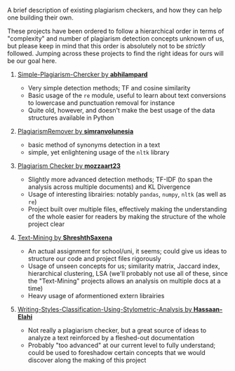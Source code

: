 A brief description of existing plagiarism checkers, and how they can help one building their own.

These projects have been ordered to follow a hierarchical order in terms of "complexity" and number of plagiarism detection concepts unknown of us, but please keep in mind that this order is absolutely not to be *strictly*  followed. Jumping across these projects to find the right ideas for ours will be our goal here.

1) [Simple-Plagiarism-Chercker by **abhilampard**](https://github.com/abhilampard/Simple-Plagiarism-Checker/tree/master)
    - Very simple detection methods; TF and cosine similarity
    - Basic usage of the `re` module, useful to learn about text conversions to lowercase and punctuation removal for instance
    - Quite old, however, and doesn't make the best usage of the data structures available in Python
    
2) [PlagiarismRemover by **simranvolunesia**](https://github.com/simranvolunesia/PlagiarismRemover)
    - basic method of synonyms detection in a text
    - simple, yet enlightening usage of the `nltk` library
    
3) [Plagiarism Checker by **mozzaart23**](https://github.com/Moozzaart23/PlagiarismChecker/tree/master)
    - Slightly more advanced detection methods; TF-IDF (to span the analysis across multiple documents) and KL Divergence
    - Usage of interesting librairies: notably `pandas`, `numpy`, `nltk` (as well as `re`)
    - Project built over multiple files, effectively making the understanding of the whole easier for readers by making the structure of the whole project clear
    
4) [Text-Mining by **ShreshthSaxena**](https://github.com/ShreshthSaxena/Text-Mining)
    - An actual assignment for school/uni, it seems; could give us ideas to structure our code and project files rigorously
    - Usage of unseen concepts for us; similarity matrix, Jaccard index, hierarchical clustering, LSA (we'll probably not use all of these, since the "Text-Mining" projects allows an analysis on multiple docs at a time)
    - Heavy usage of aformentioned extern librairies

5) [Writing-Styles-Classification-Using-Stylometric-Analysis by **Hassaan-Elahi**](https://github.com/Hassaan-Elahi/Writing-Styles-Classification-Using-Stylometric-Analysis)
    - Not really a plagiarism checker, but a great source of ideas to analyze a text reinforced by a fleshed-out documentation
    - Probably "too advanced" at our current level to fully understand; could be used to foreshadow certain concepts that we would discover along the making of this project
    

    

    
